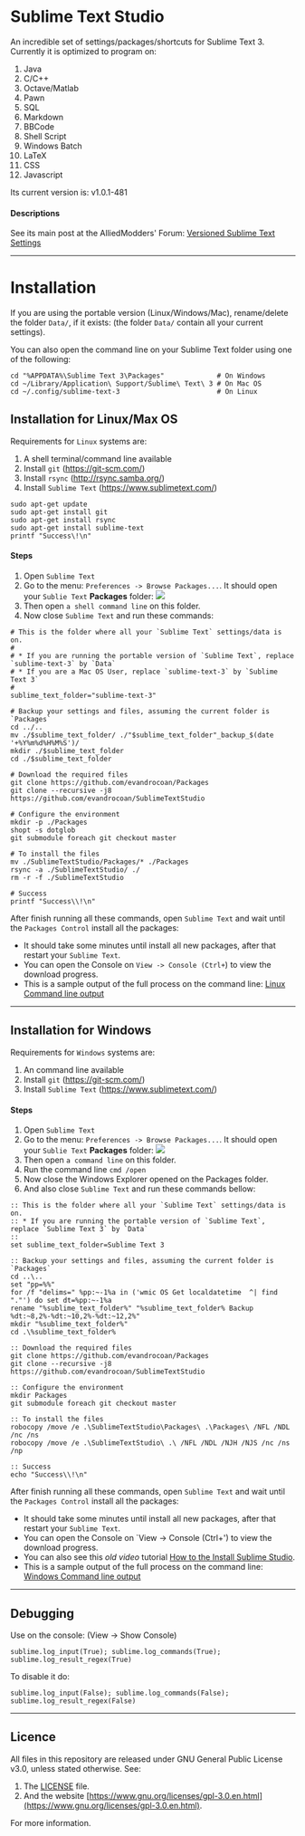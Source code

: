 # Sublime Text Studio

An incredible set of settings/packages/shortcuts for Sublime Text 3. Currently it is optimized
to program on:

1. Java
1. C/C++
1. Octave/Matlab
1. Pawn
1. SQL
1. Markdown
1. BBCode
1. Shell Script
1. Windows Batch
1. LaTeX
1. CSS
1. Javascript


Its current version is: v1.0.1-481


#### Descriptions

See its main post at the AlliedModders' Forum: [Versioned Sublime Text Settings](https://forums.alliedmods.net/showthread.php?p=2454292#post2454292)




___
# Installation

If you are using the portable version (Linux/Windows/Mac), rename/delete the folder `Data/`,
if it exists: (the folder `Data/` contain all your current settings).

You can also open the command line on your Sublime Text folder using one of the following:
```
cd "%APPDATA%\Sublime Text 3\Packages"             # On Windows
cd ~/Library/Application\ Support/Sublime\ Text\ 3 # On Mac OS
cd ~/.config/sublime-text-3                        # On Linux
```



## Installation for Linux/Max OS

Requirements for `Linux` systems are:

1. A shell terminal/command line available
1. Install `git` (https://git-scm.com/)
1. Install `rsync` (http://rsync.samba.org/)
1. Install `Sublime Text` (https://www.sublimetext.com/)

```shell
sudo apt-get update
sudo apt-get install git
sudo apt-get install rsync
sudo apt-get install sublime-text
printf "Success\!\n"
```


#### Steps

1. Open `Sublime Text`
1. Go to the menu: `Preferences -> Browse Packages...`. It should open your `Sublie Text` **Packages** folder:
![](http://i.imgur.com/VA4zC7F.gif)
1. Then open `a shell command line` on this folder.
1. Now close `Sublime Text` and run these commands:
```shell
# This is the folder where all your `Sublime Text` settings/data is on.
#
# * If you are running the portable version of `Sublime Text`, replace `sublime-text-3` by `Data`
# * If you are a Mac OS User, replace `sublime-text-3` by `Sublime Text 3`
#
sublime_text_folder="sublime-text-3"

# Backup your settings and files, assuming the current folder is `Packages`
cd ../..
mv ./$sublime_text_folder/ ./"$sublime_text_folder"_backup_$(date '+%Y%m%d%H%M%S')/
mkdir ./$sublime_text_folder
cd ./$sublime_text_folder

# Download the required files
git clone https://github.com/evandrocoan/Packages
git clone --recursive -j8 https://github.com/evandrocoan/SublimeTextStudio

# Configure the environment
mkdir -p ./Packages
shopt -s dotglob
git submodule foreach git checkout master

# To install the files
mv ./SublimeTextStudio/Packages/* ./Packages
rsync -a ./SublimeTextStudio/ ./
rm -r -f ./SublimeTextStudio

# Success
printf "Success\\!\n"
```

After finish running all these commands, open `Sublime Text` and wait until the `Packages Control`
install all the packages:

* It should take some minutes until install all new packages, after that restart your `Sublime Text`.
* You can open the Console on `View -> Console (Ctrl+`) to view the download progress.
* This is a sample output of the full process on the command line: [Linux Command line output](https://gist.github.com/evandrocoan/60a1303ef5c0a6cb40c064ff27563020)




___
## Installation for Windows

Requirements for `Windows` systems are:

1. An command line available
1. Install `git` (https://git-scm.com/)
1. Install `Sublime Text` (https://www.sublimetext.com/)



#### Steps

1. Open `Sublime Text`
1. Go to the menu: `Preferences -> Browse Packages...`. It should open your `Sublie Text` **Packages** folder:
![](http://i.imgur.com/iYwE4IO.gif)
1. Then open `a command line` on this folder.
1. Run the command line `cmd /open`
1. Now close the Windows Explorer opened on the Packages folder.
1. And also close `Sublime Text` and run these commands bellow:
```batch
:: This is the folder where all your `Sublime Text` settings/data is on.
:: * If you are running the portable version of `Sublime Text`, replace `Sublime Text 3` by `Data`
::
set sublime_text_folder=Sublime Text 3

:: Backup your settings and files, assuming the current folder is `Packages`
cd ..\..
set "pp=%%"
for /f "delims=" %pp:~-1%a in ('wmic OS Get localdatetime  ^| find "."') do set dt=%pp:~-1%a
rename "%sublime_text_folder%" "%sublime_text_folder% Backup %dt:~8,2%-%dt:~10,2%-%dt:~12,2%"
mkdir "%sublime_text_folder%"
cd .\%sublime_text_folder%

:: Download the required files
git clone https://github.com/evandrocoan/Packages
git clone --recursive -j8 https://github.com/evandrocoan/SublimeTextStudio

:: Configure the environment
mkdir Packages
git submodule foreach git checkout master

:: To install the files
robocopy /move /e .\SublimeTextStudio\Packages\ .\Packages\ /NFL /NDL /nc /ns
robocopy /move /e .\SublimeTextStudio\ .\ /NFL /NDL /NJH /NJS /nc /ns /np

:: Success
echo "Success\\!\n"
```

After finish running all these commands, open `Sublime Text` and wait until the `Packages Control`
install all the packages:

* It should take some minutes until install all new packages, after that restart your `Sublime Text`.
* You can open the Console on `View -> Console (Ctrl+') to view the download progress.
* You can also see this *old video* tutorial [How to the Install Sublime Studio](https://vid.me/ODYj).
* This is a sample output of the full process on the command line: [Windows Command line output](https://gist.github.com/evandrocoan/a2e69c01e1f2721e6772b73fff88ff3c)




___
## Debugging

Use on the console: (View -> Show Console)
```
sublime.log_input(True); sublime.log_commands(True); sublime.log_result_regex(True)
```
To disable it do:
```
sublime.log_input(False); sublime.log_commands(False); sublime.log_result_regex(False)
```



___
## Licence

All files in this repository are released under GNU General Public License v3.0, unless stated otherwise.
See:

1. The [LICENSE](LICENSE.TXT) file.
1. And the website [https://www.gnu.org/licenses/gpl-3.0.en.html](https://www.gnu.org/licenses/gpl-3.0.en.html).

For more information.





